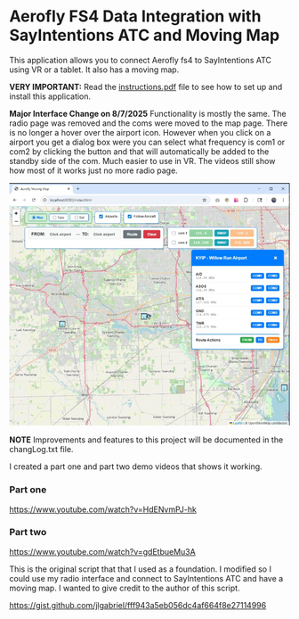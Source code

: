 # Aerofly FS4 Data Integration with SayIntentions ATC and Moving Map

This application allows you to connect Aerofly fs4 to SayIntentions ATC using VR or a tablet.  It also has a moving map.

**VERY IMPORTANT:** Read the [instructions.pdf](instructions.pdf) file to see how to set up and install this application.

**Major Interface Change on 8/7/2025** Functionality is mostly the same.  The radio page was removed and the coms were moved to the map page.  There is no longer a hover over the airport icon.  However when you click on a airport you get a dialog box were you can select what frequency is com1 or com2 by clicking the button and that will automatically be added to the standby side of the com.  Much easier to use in VR.  The videos still show how most of it works just no more radio page. 

![Latest Interface](screenshots/newInterface.png)

**NOTE** Improvements and features to this project will be documented in the changLog.txt file.

I created a part one and part two demo videos that shows it working.

### Part one  
https://www.youtube.com/watch?v=HdENvmPJ-hk

### Part two  
https://www.youtube.com/watch?v=gdEtbueMu3A

This is the original script that that I used as a foundation. I modified so I could use my radio interface and connect to SayIntentions ATC and have a moving map. I wanted to give credit to the author of this script.

https://gist.github.com/jlgabriel/fff943a5eb056dc4af664f8e27114996